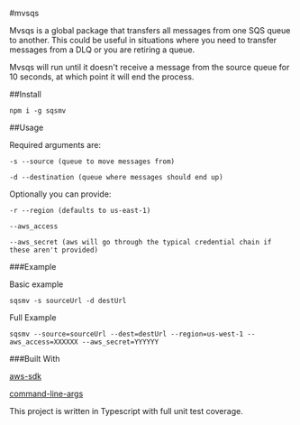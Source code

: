 #mvsqs

Mvsqs is a global package that transfers all messages from one SQS queue to another. 
This could be useful in situations where you need to transfer messages from a DLQ or you are retiring a queue.

Mvsqs will run until it doesn't receive a message from the source queue for 10 seconds, at which point it will end the process.

##Install

    npm i -g sqsmv
    
##Usage

Required arguments are:
 
    -s --source (queue to move messages from)

    -d --destination (queue where messages should end up)

Optionally you can provide:

    -r --region (defaults to us-east-1)

    --aws_access 

    --aws_secret (aws will go through the typical credential chain if these aren't provided)
    
###Example

Basic example

    sqsmv -s sourceUrl -d destUrl
    

Full Example

    sqsmv --source=sourceUrl --dest=destUrl --region=us-west-1 --aws_access=XXXXXX --aws_secret=YYYYYY
    
    
###Built With

[aws-sdk](https://www.npmjs.com/package/aws-sdk)

[command-line-args](https://www.npmjs.com/package/command-line-args)

This project is written in Typescript with full unit test coverage.

 
